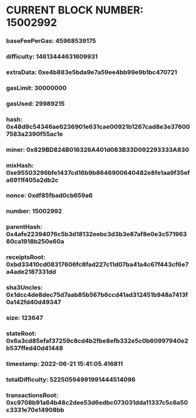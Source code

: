 # CURRENT BLOCK NUMBER: 15002992

### baseFeePerGas: 45968539175
### difficulty: 14613444631609931
### extraData: 0xe4b883e5bda9e7a59ee4bb99e9b1bc470721
### gasLimit: 30000000
### gasUsed: 29989215
### hash: 0x48d9c54346ae6236901e631cae00921b1267cad8e3e376007583a2390f55ac1e
### miner: 0x829BD824B016326A401d083B33D092293333A830
### mixHash: 0xe95503296bfe1437cd16b9b8646900640482e8fe1aa9f35efa6911f405a2db2c
### nonce: 0xdf85fbad0cb659a6
### number: 15002992
### parentHash: 0x4afe22394076c5b3d18132eebc3d3b3e87af8e0e3c57196380ca1918b250e60a
### receiptsRoot: 0xbd33410cd08317606fc8fad227c11d07ba41a4c67f443cf6e7a4ade2187331dd
### sha3Uncles: 0x1dcc4de8dec75d7aab85b567b6ccd41ad312451b948a7413f0a142fd40d49347
### size: 123647
### stateRoot: 0x6a3cd85efaf37259c8cd4b2fbe8efb332e5c0b60997940e2b537ffed40d41448
### timestamp: 2022-06-21 15:41:05.416811
### totalDifficulty: 52250594991991444514096
### transactionsRoot: 0xc9708b91a64b48c2dee53d6edbc073031dda11337c5c6a50c3331e70e14908bb
